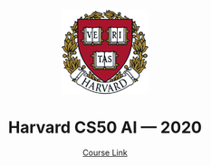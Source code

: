 <br>

<p align="center">
<img src="./images/H.png" alt="logo" height="150"/>
</p>

<h1 align="center">
Harvard CS50 AI — 2020
</h1>

<p align="center">
  <a href="https://cs50.harvard.edu/ai">Course Link</a>
</p>
